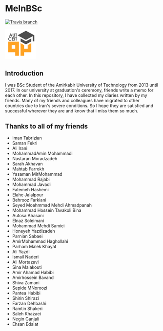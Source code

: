 # MeInBSc
[![Travis branch](https://img.shields.io/travis/1995parham/MeInBSc/master.svg?style=flat-square)](https://travis-ci.org/1995parham/MeInBSc)

<img src="assets/img/logo.png" width="100px">

## Introduction
I was BSc Student of the Amirkabir University of Technology from 2013 until 2017.
In our university at graduation's ceremony, friends write a memo for each other. In this repository, I have collected my diaries written by my friends.
Many of my friends and colleagues have migrated to other countries due to Iran's severe conditions. So I hope they are satisfied and successful wherever they are and know that I miss them so much.

## Thanks to all of my friends

* Iman Tabrizian
* Saman Fekri
* Ali Irani
* MohammadAmin Mohammadi
* Nastaran Moradzadeh
* Sarah Akhavan
* Mahtab Farrokh
* Yasaman MirMohammad
* Mohammad Rajabi
* Mohammad Javadi
* Fatemeh Hashemi
* Elahe Jalalpour
* Behrooz Farkiani
* Seyed Moahmmad Mehdi Ahmadpanah
* Mohammad Hossein Tavakoli Bina
* Autosa Ahasani
* Elnaz Soleimani
* Mohammad Mehdi Samiei
* Honeyeh Yazdizadeh
* Parnian Sabaei
* AmirMohammad Haghollahi
* Parham Malek Khayat
* Ali Yazdi
* Ismail Naderi
* Ali Mortazavi
* Sina Malakouti
* Amir Ahamad Habibi
* Amirhossein Bavand
* Shiva Zamani
* Sepide MNoroozi
* Pantea Habibi
* Shirin Shirazi
* Farzan Dehbashi
* Ramtin Shakeri
* Saleh Khazaei
* Negin Ganjali
* Ehsan Edalat
